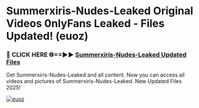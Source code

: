 # Summerxiris-Nudes-Leaked Original Videos 0nlyFans Leaked - Files Updated! (euoz)

<h3>🔴 CLICK HERE 🌐==►► <a href="https://tinyurl.com/4mcuefdz" rel="nofollow">Summerxiris-Nudes-Leaked Updated Files</a></h3>

Get Summerxiris-Nudes-Leaked and all content. Now you can access all videos and pictures of Summerxiris-Nudes-Leaked. New Updated Files 2025!

[![euoz](https://i.imgur.com/StAQSOY.gif)](https://tinyurl.com/4mcuefdz)
